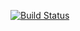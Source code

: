 [![Build Status](https://travis-ci.org/TusharChugh/cplusplus_explore.svg?branch=master)](http://travis-ci.org/TusharChugh/cplusplus_explore)
